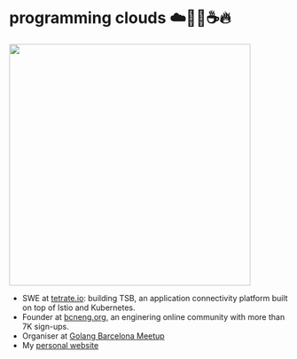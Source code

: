 # programming clouds ☁️🧑‍💻☕️🔥 
<img src="https://user-images.githubusercontent.com/349328/158237229-c0cbd5f2-9bed-4e0a-97d6-24a532842a91.jpg" width=435/>

- SWE at [tetrate.io](https://tetrate.io): building TSB, an application connectivity platform built on top of Istio and Kubernetes.
- Founder at [bcneng.org](https://bcneng.org), an enginering online community with more than 7K sign-ups.
- Organiser at [Golang Barcelona Meetup](https://www.meetup.com/Golang-Barcelona)
- My [personal website](https://gon.cat)
